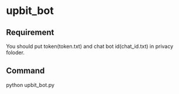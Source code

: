 # upbit_bot

## Requirement
You should put token(token.txt) and chat bot id(chat_id.txt) in privacy foloder.

## Command
python upbit_bot.py